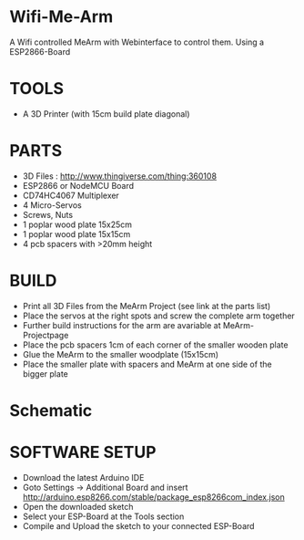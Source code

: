# Wifi-Me-Arm
A Wifi controlled MeArm with Webinterface to control them.
Using a  ESP2866-Board

# TOOLS
* A 3D Printer (with 15cm build plate diagonal)

# PARTS
* 3D Files : http://www.thingiverse.com/thing:360108
* ESP2866 or NodeMCU Board
* CD74HC4067 Multiplexer
* 4 Micro-Servos
* Screws, Nuts
* 1 poplar wood plate 15x25cm
* 1 poplar wood plate 15x15cm
* 4 pcb spacers with >20mm height

# BUILD
* Print all 3D Files from the MeArm Project (see link at the parts list)
* Place the servos at the right spots and screw the complete arm together
* Further build instructions for the arm are avariable at MeArm-Projectpage
* Place the pcb spacers 1cm of each corner of the smaller wooden plate
* Glue the MeArm to the smaller woodplate (15x15cm)
* Place the smaller plate with spacers and MeArm at one side of the bigger plate

# Schematic 

# SOFTWARE SETUP

* Download the latest Arduino IDE
* Goto Settings -> Additional Board and insert http://arduino.esp8266.com/stable/package_esp8266com_index.json
* Open the downloaded sketch
* Select your ESP-Board at the Tools section
* Compile and Upload the sketch to your connected ESP-Board


